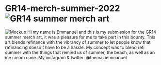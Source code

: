 # GR14-merch-summer-2022![GR14 summer merch art](https://user-images.githubusercontent.com/86200112/173820476-0bb1f0d9-acfb-4f12-adca-9fa6527e6be1.png)
![Mockup](https://user-images.githubusercontent.com/86200112/173820495-2e9c4450-dc2b-428c-a2b4-08a2e8f4df13.png)
Hi my name is Emmanuel and this is my submission for the GR14 summer merch art, it was a pleasure for me to take part in this bounty. This art blends refinance with the vibrancy of summer to let people know that refinancing doesn't have to be a hassle. My concept was to blend refi summer with the things that remind us of summer, the beach, as well as an ice cream cone.
My instagram & twitter: @themaziemmanuel
